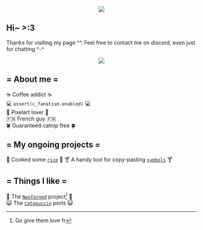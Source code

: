 <p align=center>
    <img align="center" src="https://ih1.redbubble.net/image.5500570718.6485/raf,360x360,075,t,fafafa:ca443f4786.jpg">
</p>

## Hi~ >:3
Thanks for visiting my page ^^.
Feel free to contact me on discord, even just for chatting ^-^

<p align=center>
    <a href="https://discordapp.com/users/297750529076101121">
        <img src="https://dcbadge.limes.pink/api/shield/297750529076101121">
    </a>
</a>

## = About me =
☕ Coffee addict ☕\
💻 `assert(c_fanatism.enabled)` 💻\
💜 Pixelart lover 💜\
🇫🇷 French guy 🇫🇷\
🍀 Guaranteed catnip free 🍀


## = My ongoing projects =
🍚 Cooked some [`rice`](https://github.com/SushiCannibale/dotfiles) 🍚
🍸 A handy tool for copy-pasting [`symbols`](https://github.com/SushiCannibale/hyprsymbol) 🍸

## = Things I like =
🦊 The [`Neoforged`](https://github.com/neoforged) project[^1] 🦊\
😺 The [`Catppuccin`](https://catppuccin.com/) ports 😺



[^1]: Go give them love fr
